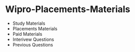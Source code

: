# Wipro-Placements-Materials

- Study Materials
- Placements Materials
- Paid Materials
- Interivew Questions
- Previous Questions
